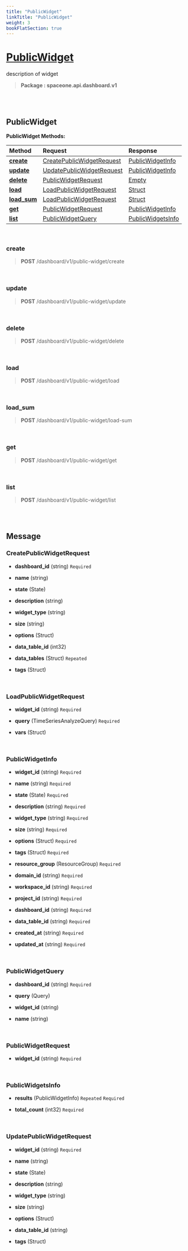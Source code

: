 ```yaml
---
title: "PublicWidget"
linkTitle: "PublicWidget"
weight: 3
bookFlatSection: true
---
```

# [PublicWidget](#PublicWidget)
description of widget


>  **Package : spaceone.api.dashboard.v1**

<br>
<br>

## PublicWidget





**PublicWidget Methods:**


| Method | Request | Response |
| :----- | :-------- | :-------- |
| [**create**](./PublicWidget#create) | [CreatePublicWidgetRequest](PublicWidget#createpublicwidgetrequest) | [PublicWidgetInfo](PublicWidget#publicwidgetinfo) |
| [**update**](./PublicWidget#update) | [UpdatePublicWidgetRequest](PublicWidget#updatepublicwidgetrequest) | [PublicWidgetInfo](PublicWidget#publicwidgetinfo) |
| [**delete**](./PublicWidget#delete) | [PublicWidgetRequest](PublicWidget#publicwidgetrequest) | [Empty](PublicWidget#empty) |
| [**load**](./PublicWidget#load) | [LoadPublicWidgetRequest](PublicWidget#loadpublicwidgetrequest) | [Struct](PublicWidget#struct) |
| [**load_sum**](./PublicWidget#load_sum) | [LoadPublicWidgetRequest](PublicWidget#loadpublicwidgetrequest) | [Struct](PublicWidget#struct) |
| [**get**](./PublicWidget#get) | [PublicWidgetRequest](PublicWidget#publicwidgetrequest) | [PublicWidgetInfo](PublicWidget#publicwidgetinfo) |
| [**list**](./PublicWidget#list) | [PublicWidgetQuery](PublicWidget#publicwidgetquery) | [PublicWidgetsInfo](PublicWidget#publicwidgetsinfo) |



    
<br>

### create





> **POST** /dashboard/v1/public-widget/create
>






    
<br>

### update





> **POST** /dashboard/v1/public-widget/update
>






    
<br>

### delete





> **POST** /dashboard/v1/public-widget/delete
>






    
<br>

### load





> **POST** /dashboard/v1/public-widget/load
>






    
<br>

### load_sum





> **POST** /dashboard/v1/public-widget/load-sum
>






    
<br>

### get





> **POST** /dashboard/v1/public-widget/get
>






    
<br>

### list





> **POST** /dashboard/v1/public-widget/list
>






    


<br>
<br>

## Message



### CreatePublicWidgetRequest
* **dashboard_id** (string)   `Required` 

    
* **name** (string)  

    
* **state** (State)  

    
* **description** (string)  

    
* **widget_type** (string)  

    
* **size** (string)  

    
* **options** (Struct)  

    
* **data_table_id** (int32)  

    
* **data_tables** (Struct)  `Repeated`   

    
* **tags** (Struct)  

    <br>

### LoadPublicWidgetRequest
* **widget_id** (string)   `Required` 

    
* **query** (TimeSeriesAnalyzeQuery)   `Required` 

    
* **vars** (Struct)  

    <br>

### PublicWidgetInfo
* **widget_id** (string)   `Required` 

    
* **name** (string)   `Required` 

    
* **state** (State)   `Required` 

    
* **description** (string)   `Required` 

    
* **widget_type** (string)   `Required` 

    
* **size** (string)   `Required` 

    
* **options** (Struct)   `Required` 

    
* **tags** (Struct)   `Required` 

    
* **resource_group** (ResourceGroup)   `Required` 

    
* **domain_id** (string)   `Required` 

    
* **workspace_id** (string)   `Required` 

    
* **project_id** (string)   `Required` 

    
* **dashboard_id** (string)   `Required` 

    
* **data_table_id** (string)   `Required` 

    
* **created_at** (string)   `Required` 

    
* **updated_at** (string)   `Required` 

    <br>

### PublicWidgetQuery
* **dashboard_id** (string)   `Required` 

    
* **query** (Query)  

    
* **widget_id** (string)  

    
* **name** (string)  

    <br>

### PublicWidgetRequest
* **widget_id** (string)   `Required` 

    <br>

### PublicWidgetsInfo
* **results** (PublicWidgetInfo)  `Repeated`    `Required` 

    
* **total_count** (int32)   `Required` 

    <br>

### UpdatePublicWidgetRequest
* **widget_id** (string)   `Required` 

    
* **name** (string)  

    
* **state** (State)  

    
* **description** (string)  

    
* **widget_type** (string)  

    
* **size** (string)  

    
* **options** (Struct)  

    
* **data_table_id** (string)  

    
* **tags** (Struct)  

    <br>
